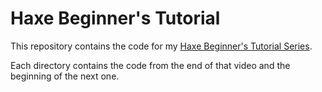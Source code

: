 # Haxe Beginner's Tutorial #

This repository contains the code for my [Haxe Beginner's Tutorial Series](https://www.youtube.com/playlist?list=PLnweXVCg6yWodTlo3BQXicKJuGrTp_yeV).

Each directory contains the code from the end of that video and the beginning of the next one.
